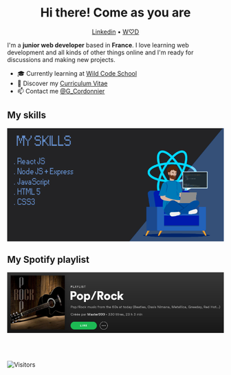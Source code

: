 <!--
**gaetan-cordonnier/gaetan-cordonnier** is a ✨ _special_ ✨ repository because its `README.md` (this file) appears on your GitHub profile.

Here are some ideas to get you started:

- 🔭 I’m currently working on ...
- 🌱 I’m currently learning ...
- 👯 I’m looking to collaborate on ...
- 🤔 I’m looking for help with ...
- 💬 Ask me about ...
- 📫 How to reach me: ...
- 😄 Pronouns: ...
- ⚡ Fun fact: ...
-->

<h1 align="center">Hi there! Come as you are</h1>

<p align="center">
  <a href="https://www.linkedin.com/in/gaetancordonnier/" target="_blank">Linkedin</a> •
  <a href="https://gaetan-cordonnier.welovedevs.com/" target="_blank">W♡D</a>
</p>

I'm a __junior web developer__ based in __France__. I love learning web development and all kinds of other things online and I'm ready for discussions and making new projects.

* 🎓 Currently learning at [Wild Code School](https://www.wildcodeschool.com/) <br/>
* 🔖 Discover my [Curriculum Vitae](https://drive.google.com/file/d/1YRHlIJbTOLfUIFFkvBjIQwRPHL_Rjd6d/view?usp=sharing)<br/>
* 📫 Contact me [@G_Cordonnier](https://twitter.com/G_Cordonnier)

## My skills

<p align="center">
  <img align="center" alt="Skills" src="https://github.com/gaetan-cordonnier/gaetan-cordonnier/blob/main/img/skills.png" />
</p>

## My Spotify playlist

[![Spotify](https://github.com/gaetan-cordonnier/gaetan-cordonnier/blob/main/img/spotify.png)](https://open.spotify.com/playlist/3nXLJ5DNzlr1kDI8umcRKT?si=pDxXWsuwQXWeOUfIdl1wzQ)

<br/>
<br/>

![Visitors](https://visitor-badge.laobi.icu/badge?page_id=gaetan-cordonnier.gaetan-cordonnier)
